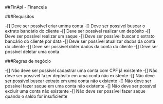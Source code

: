 ##FinApi - Financeia

###Requisitos

-[] Deve ser possível criar umma conta
-[] Deve ser possível buscar o extrato bancário do cliente
-[] Deve ser possível realizar um depósito
-[] Deve ser possível realizar um saque
-[] Deve ser possível buscar o extrato bancário do cliente por data
-[] Deve ser possível atualizar dados da conta do cliente
-[] Deve ser possível obter dados da conta do cliente
-[] Deve ser possível deletar uma conta

###Regras de negócio

-[] Não deve ser possível cadastrar uma conta com CPF já existente
-[] Não deve ser possível fazer depósito em uma conta não existente
-[] Não deve ser possível buscar extrato em uma conta não existente
-[] Não deve ser possível fazer saque em uma conta não existente
-[] Não deve ser possível excluir uma conta não existente
-[] Não deve ser possível fazer saque quando o saldo for insuficiente
